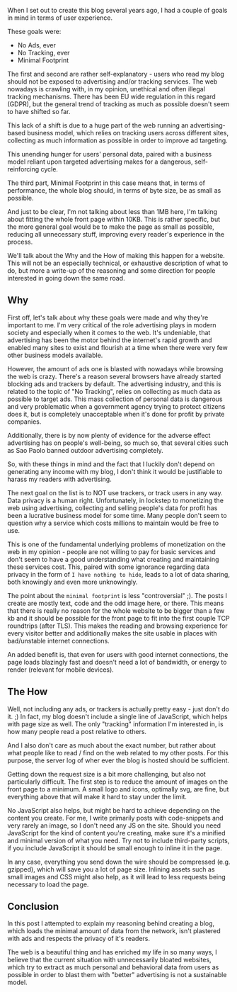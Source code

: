 When I set out to create this blog several years ago, I had a couple of goals in mind in terms of user experience.

These goals were:

* No Ads, ever
* No Tracking, ever
* Minimal Footprint 

The first and second are rather self-explanatory - users who read my blog should not be exposed to advertising and/or tracking services. The web nowadays is crawling with, in my opinion, unethical and often illegal tracking mechanisms. There has been EU wide regulation in this regard (GDPR), but the general trend of tracking as much as possible doesn't seem to have shifted so far.

This lack of a shift is due to a huge part of the web running an advertising-based business model, which relies on tracking users across different sites, collecting as much information as possible in order to improve ad targeting.

This unending hunger for users' personal data, paired with a business model reliant upon targeted advertising makes for a dangerous, self-reinforcing cycle.

The third part, Minimal Footprint in this case means that, in terms of performance, the whole blog should, in terms of byte size, be as small as possible.

And just to be clear, I'm not talking about less than 1MB here, I'm talking about fitting the whole front page within 10KB. This is rather specific, but the more general goal would be to make the page as small as possible, reducing all unnecessary stuff, improving every reader's experience in the process.

We'll talk about the Why and the How of making this happen for a website. This will not be an especially technical, or exhaustive description of what to do, but more a write-up of the reasoning and some direction for people interested in going down the same road.

## Why

First off, let's talk about why these goals were made and why they're important to me. I'm very critical of the role advertising plays in modern society and especially when it comes to the web. It's undeniable, that advertising has been the motor behind the internet's rapid growth and enabled many sites to exist and flourish at a time when there were very few other business models available.

However, the amount of ads one is blasted with nowadays while browsing the web is crazy. There's a reason several browsers have already started blocking ads and trackers by default. The advertising industry, and this is related to the topic of "No Tracking", relies on collecting as much data as possible to target ads. This mass collection of personal data is dangerous and very problematic when a government agency trying to protect citizens does it, but is completely unacceptable when it's done for profit by private companies.

Additionally, there is by now plenty of evidence for the adverse effect advertising has on people's well-being, so much so, that several cities such as Sao Paolo banned outdoor advertising completely.

So, with these things in mind and the fact that I luckily don't depend on generating any income with my blog, I don't think it would be justifiable to harass my readers with advertising.

The next goal on the list is to NOT use trackers, or track users in any way. Data privacy is a human right. Unfortunately, in lockstep to monetizing the web using advertising, collecting and selling people's data for profit has been a lucrative business model for some time. Many people don't seem to question why a service which costs millions to maintain would be free to use.

This is one of the fundamental underlying problems of monetization on the web in my opinion - people are not willing to pay for basic services and don't seem to have a good understanding what creating and maintaining these services cost. This, paired with some ignorance regarding data privacy in the form of `I have nothing to hide`, leads to a lot of data sharing, both knowingly and even more unknowingly.

The point about the `minimal footprint` is less "controversial" ;). The posts I create are mostly text, code and the odd image here, or there. This means that there is really no reason for the whole website to be bigger than a few kb and it should be possible for the front page to fit into the first couple TCP roundtrips (after TLS). This makes the reading and browsing experience for every visitor better and additionally makes the site usable in places with bad/unstable internet connections.

An added benefit is, that even for users with good internet connections, the page loads blazingly fast and doesn't need a lot of bandwidth, or energy to render (relevant for mobile devices).

## The How

Well, not including any ads, or trackers is actually pretty easy - just don't do it. ;) In fact, my blog doesn't include a single line of JavaScript, which helps with page size as well. The only "tracking" information I'm interested in, is how many people read a post relative to others.

And I also don't care as much about the exact number, but rather about what people like to read / find on the web related to my other posts. For this purpose, the server log of wher ever the blog is hosted should be sufficient.

Getting down the request size is a bit more challenging, but also not particularly difficult. The first step is to reduce the amount of images on the front page to a minimum. A small logo and icons, optimally svg, are fine, but everything above that will make it hard to stay under the limit.

No JavaScript also helps, but might be hard to achieve depending on the content you create. For me, I write primarily posts with code-snippets and very rarely an image, so I don't need any JS on the site. Should you need JavaScript for the kind of content you're creating, make sure it's a minified and minimal version of what you need. Try not to include third-party scripts, if you include JavaScript it should be small enough to inline it in the page.

In any case, everything you send down the wire should be compressed (e.g. gzipped), which will save you a lot of page size. Inlining assets such as small images and CSS might also help, as it will lead to less requests being necessary to load the page.

## Conclusion

In this post I attempted to explain my reasoning  behind creating a blog, which loads the minimal amount of data from the network, isn't plastered with ads and respects the privacy of it's readers.

The web is a beautiful thing and has enriched my life in so many ways, I believe that the current situation with unnecessarily bloated websites, which try to extract as much personal and behavioral data from users as possible in order to blast them with "better" advertising is not a sustainable model.

